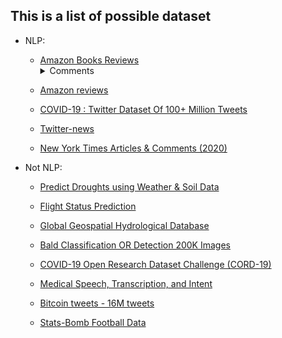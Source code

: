 ## This is a list of possible dataset

- NLP:

  - [Amazon Books Reviews](https://www.kaggle.com/datasets/mohamedbakhet/amazon-books-reviews)
    <details>
    <summary markdown="span">Comments</summary>
      - There are a lot of informations about the reviews and books,
        so there are a lot of possible hypotesis

  </details>

  - [Amazon reviews](https://www.kaggle.com/datasets/kritanjalijain/amazon-reviews)

  - [COVID-19 : Twitter Dataset Of 100+ Million Tweets](https://www.kaggle.com/datasets/adarshsng/covid19-twitter-dataset-of-100-million-tweets)

  - [Twitter-news](https://www.kaggle.com/datasets/deeguy/twitter-news?select=news.json)

  - [New York Times Articles & Comments (2020)](https://www.kaggle.com/datasets/benjaminawd/new-york-times-articles-comments-2020)

- Not NLP:

  - [Predict Droughts using Weather & Soil Data](https://www.kaggle.com/datasets/cdminix/us-drought-meteorological-data)

  - [Flight Status Prediction](https://www.kaggle.com/datasets/robikscube/flight-delay-dataset-20182022)

  - [Global Geospatial Hydrological Database](https://www.kaggle.com/datasets/abireltaief/-global-geospatial-hydrological-database)

  - [Bald Classification OR Detection 200K Images](https://www.kaggle.com/datasets/ashishjangra27/bald-classification-200k-images-celeba)

  - [COVID-19 Open Research Dataset Challenge (CORD-19)](https://www.kaggle.com/datasets/allen-institute-for-ai/CORD-19-research-challenge)

  - [Medical Speech, Transcription, and Intent](https://www.kaggle.com/datasets/paultimothymooney/medical-speech-transcription-and-intent)

  - [Bitcoin tweets - 16M tweets](https://www.kaggle.com/datasets/alaix14/bitcoin-tweets-20160101-to-20190329)

  - [Stats-Bomb Football Data](https://www.kaggle.com/datasets/saurabhshahane/statsbomb-football-data)
